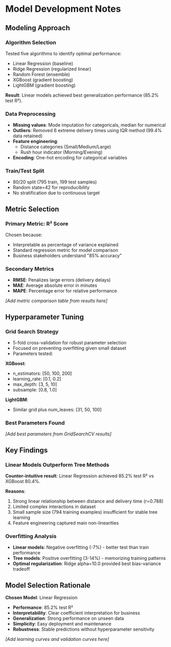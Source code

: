# Model Development Notes

## Modeling Approach

### Algorithm Selection
Tested five algorithms to identify optimal performance:
- Linear Regression (baseline)
- Ridge Regression (regularized linear)
- Random Forest (ensemble)
- XGBoost (gradient boosting)
- LightGBM (gradient boosting)

**Result**: Linear models achieved best generalization performance (85.2% test R²).

### Data Preprocessing
- **Missing values**: Mode imputation for categoricals, median for numerical
- **Outliers**: Removed 6 extreme delivery times using IQR method (99.4% data retained)
- **Feature engineering**: 
  - Distance categories (Small/Medium/Large)
  - Rush hour indicator (Morning/Evening)
- **Encoding**: One-hot encoding for categorical variables

### Train/Test Split
- 80/20 split (795 train, 199 test samples)
- Random state=42 for reproducibility
- No stratification due to continuous target

## Metric Selection

### Primary Metric: R² Score
Chosen because:
- Interpretable as percentage of variance explained
- Standard regression metric for model comparison
- Business stakeholders understand "85% accuracy"

### Secondary Metrics
- **RMSE**: Penalizes large errors (delivery delays)
- **MAE**: Average absolute error in minutes
- **MAPE**: Percentage error for relative performance

*[Add metric comparison table from results here]*

## Hyperparameter Tuning

### Grid Search Strategy
- 5-fold cross-validation for robust parameter selection
- Focused on preventing overfitting given small dataset
- Parameters tested:

**XGBoost**:
- n_estimators: [50, 100, 200]
- learning_rate: [0.1, 0.2] 
- max_depth: [3, 5, 10]
- subsample: [0.8, 1.0]

**LightGBM**:
- Similar grid plus num_leaves: [31, 50, 100]

### Best Parameters Found
*[Add best parameters from GridSearchCV results]*

## Key Findings

### Linear Models Outperform Tree Methods
**Counter-intuitive result**: Linear Regression achieved 85.2% test R² vs XGBoost 80.4%.

**Reasons**:
1. Strong linear relationship between distance and delivery time (r=0.788)
2. Limited complex interactions in dataset
3. Small sample size (794 training examples) insufficient for stable tree learning
4. Feature engineering captured main non-linearities

### Overfitting Analysis
- **Linear models**: Negative overfitting (-7%) - better test than train performance
- **Tree models**: Positive overfitting (3-14%) - memorizing training patterns
- **Optimal regularization**: Ridge alpha=10.0 provided best bias-variance tradeoff

## Model Selection Rationale

**Chosen Model**: Linear Regression
- **Performance**: 85.2% test R²
- **Interpretability**: Clear coefficient interpretation for business
- **Generalization**: Strong performance on unseen data
- **Simplicity**: Easy deployment and maintenance
- **Robustness**: Stable predictions without hyperparameter sensitivity

*[Add learning curves and validation curves here]*